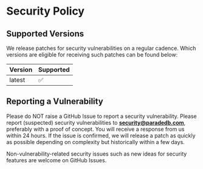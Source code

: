 # Security Policy

## Supported Versions

We release patches for security vulnerabilities on a regular cadence. Which versions
are eligible for receiving such patches can be found below:

| Version | Supported          |
| ------- | ------------------ |
| latest  | :white_check_mark: |

## Reporting a Vulnerability

Please do NOT raise a GitHub Issue to report a security vulnerability. Please report
(suspected) security vulnerabilities to **[security@paradedb.com](mailto:security@paradedb.com)**,
preferably with a proof of concept. You will receive a response from us within 24
hours. If the issue is confirmed, we will release a patch as quickly as
possible depending on complexity but historically within a few days.

Non-vulnerability-related security issues such as new ideas for security features
are welcome on GitHub Issues.

